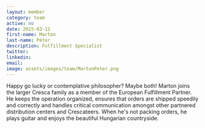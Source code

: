 ```yaml
---
layout: member
category: team
active: no
date: 2015-03-11
first-name: Marton
last-name: Péter
description: Fulfillment Specialist
twitter:
linkedin:
email:
image: assets/images/team/MartonPeter.png
---
```

Happy go lucky or contemplative philosopher? Maybe both! Marton joins the larger Cresca family as a member of the European Fulfillment Partner. He keeps the operation organized, ensures that orders are shipped speedily and correctly and handles critical communication amongst other partnered distribution centers and Crescateers. When he's not packing orders, he plays guitar and enjoys the beautiful Hungarian countryside.
